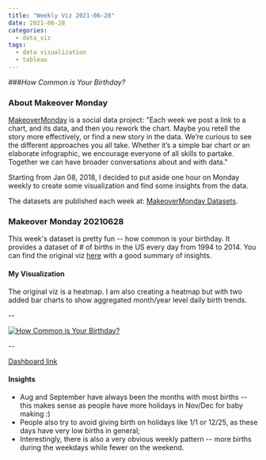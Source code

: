 ```yaml
---
title: "Weekly Viz 2021-06-28"
date: 2021-06-28
categories:
  - data_viz
tags:
  - data visualization
  - tableau
---
```


###*How Common is Your Birthday?*


### About Makeover Monday

[MakeoverMonday](http://www.makeovermonday.co.uk/) is a social data project:
"Each week we post a link to a chart, and its data, and then you rework the chart.
Maybe you retell the story more effectively, or find a new story in the data.
We’re curious to see the different approaches you all take. Whether it’s a simple bar chart or an elaborate infographic, we encourage everyone of all skills to partake.
Together we can have broader conversations about and with data."

Starting from Jan 08, 2018, I decided to put aside one hour on Monday weekly to create some visualization and find some insights from the data.

The datasets are published each week at: [MakeoverMonday Datasets](http://www.makeovermonday.co.uk/data/).

### Makeover Monday 20210628

This week's dataset is pretty fun -- how common is your birthday. It provides a dataset of # of births in the US every day from 1994 to 2014. You can find the original viz [here](http://thedailyviz.com/2016/09/17/how-common-is-your-birthday-dailyviz/) with a good summary of insights.  

#### My Visualization

The original viz is a heatmap. I am also creating a heatmap but with two added bar charts to show aggregated month/year level daily birth trends.  

--  
<div class='tableauPlaceholder' id='viz1624940986640' style='position: relative'>
  <noscript><a href='#'>
    <img alt='How Common is Your Birthday? ' src='https:&#47;&#47;public.tableau.com&#47;static&#47;images&#47;Ma&#47;MakeOverMonday20210628HowCommonIsYourBirthday&#47;HowCommonisYourBirthday&#47;1_rss.png' style='border: none' />
    </a></noscript>
  <object class='tableauViz'  style='display:none;'>
    <param name='host_url' value='https%3A%2F%2Fpublic.tableau.com%2F' />
    <param name='embed_code_version' value='3' />
    <param name='site_root' value='' />
    <param name='name' value='MakeOverMonday20210628HowCommonIsYourBirthday&#47;HowCommonisYourBirthday' />
    <param name='tabs' value='no' />
    <param name='toolbar' value='yes' />
    <param name='static_image' value='https:&#47;&#47;public.tableau.com&#47;static&#47;images&#47;Ma&#47;MakeOverMonday20210628HowCommonIsYourBirthday&#47;HowCommonisYourBirthday&#47;1.png' />
    <param name='animate_transition' value='yes' />
    <param name='display_static_image' value='yes' />
    <param name='display_spinner' value='yes' />
    <param name='display_overlay' value='yes' />
    <param name='display_count' value='yes' />
    <param name='language' value='en-US' />
  </object></div>           
  <script type='text/javascript'>            
  var divElement = document.getElementById('viz1624940986640');    
  var vizElement = divElement.getElementsByTagName('object')[0];            
  if ( divElement.offsetWidth > 800 ) { vizElement.style.width='800px';vizElement.style.height='827px';} else if ( divElement.offsetWidth > 500 ) { vizElement.style.width='800px';vizElement.style.height='827px';} else { vizElement.style.width='100%';vizElement.style.height='827px';}        
  var scriptElement = document.createElement('script');             
  scriptElement.src = 'https://public.tableau.com/javascripts/api/viz_v1.js';   
  vizElement.parentNode.insertBefore(scriptElement, vizElement);              
</script>
  
--  

[Dashboard link](https://public.tableau.com/views/MakeOverMonday20210628HowCommonIsYourBirthday/HowCommonisYourBirthday?:language=en-US&:display_count=n&:origin=viz_share_link)

#### Insights
* Aug and September have always been the months with most births -- this makes sense as people have more holidays in Nov/Dec for baby making :)  
* People also try to avoid giving birth on holidays like 1/1 or 12/25, as these days have very low births in general;  
* Interestingly, there is also a very obvious weekly pattern -- more births during the weekdays while fewer on the weekend.  

